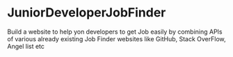 # JuniorDeveloperJobFinder
Build a website to help yon developers to get Job easily by combining APIs of various already existing Job Finder websites like GitHub, Stack OverFlow, Angel list etc
